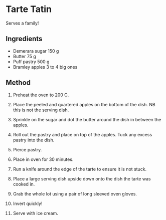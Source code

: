 # Tarte Tatin

Serves a family!

## Ingredients

- Demerara sugar 150 g
- Butter 75 g
- Puff pastry 500 g
- Bramley apples 3 to 4 big ones

## Method

1. Preheat the oven to 200 C.

1. Place the peeled and quartered apples on the bottom of the dish. NB this is not the serving dish.

1. Sprinkle on the sugar and dot the butter around the dish in between the apples.

1. Roll out the pastry and place on top of the apples. Tuck any excess pastry into the dish.

1. Pierce pastry.

1. Place in oven for 30 minutes.

1. Run a knife around the edge of the tarte to ensure it is not stuck.

1. Place a large serving dish upside down onto the dish the tarte was cooked in.

1. Grab the whole lot using a pair of long sleeved oven gloves.

1. Invert quickly!

1. Serve with ice cream.
